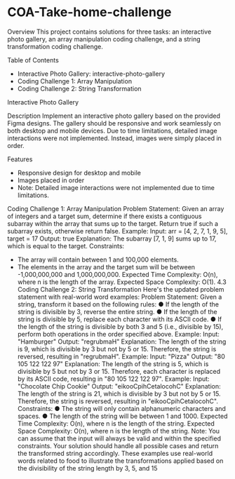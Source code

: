 # COA-Take-home-challenge
Overview
This project contains solutions for three tasks: an interactive photo gallery, an array manipulation coding challenge, and a string transformation coding challenge.

Table of Contents
- Interactive Photo Gallery: interactive-photo-gallery
- Coding Challenge 1: Array Manipulation
- Coding Challenge 2: String Transformation

Interactive Photo Gallery

Description
Implement an interactive photo gallery based on the provided Figma designs. The gallery should be responsive and work seamlessly on both desktop and mobile devices. Due to time limitations, detailed image interactions were not implemented. Instead, images were simply placed in order.

Features
- Responsive design for desktop and mobile
- Images placed in order
- Note: Detailed image interactions were not implemented due to time limitations.

Coding Challenge 1: Array Manipulation
Problem Statement:
Given an array of integers and a target sum, determine if there exists a contiguous
subarray within the array that sums up to the target. Return true if such a subarray exists,
otherwise return false.
Example:
Input: arr = [4, 2, 7, 1, 9, 5], target = 17
Output: true
Explanation: The subarray [7, 1, 9] sums up to 17, which is equal to the target.
Constraints:
- The array will contain between 1 and 100,000 elements.
- The elements in the array and the target sum will be between -1,000,000,000 and
1,000,000,000.
Expected Time Complexity: O(n), where n is the length of the array.
Expected Space Complexity: O(1).
4.3 Coding Challenge 2: String Transformation
Here's the updated problem statement with real-world word examples:
Problem Statement: Given a string, transform it based on the following rules:
● If the length of the string is divisible by 3, reverse the entire string.
● If the length of the string is divisible by 5, replace each character with its ASCII code.
● If the length of the string is divisible by both 3 and 5 (i.e., divisible by 15), perform
both operations in the order specified above.
Example: Input: "Hamburger"
Output: "regrubmaH"
Explanation: The length of the string is 9, which is divisible by 3 but not by 5 or 15.
Therefore, the string is reversed, resulting in "regrubmaH".
Example: Input: "Pizza"
Output: "80 105 122 122 97"
Explanation: The length of the string is 5, which is divisible by 5 but not by 3 or 15.
Therefore, each character is replaced by its ASCII code, resulting in "80 105 122 122 97".
Example: Input: "Chocolate Chip Cookie"
Output: "eikooCpihCetalocohC"
Explanation: The length of the string is 21, which is divisible by 3 but not by 5 or 15.
Therefore, the string is reversed, resulting in "eikooCpihCetalocohC".
Constraints:
● The string will only contain alphanumeric characters and spaces.
● The length of the string will be between 1 and 1000.
Expected Time Complexity: O(n), where n is the length of the string. Expected Space
Complexity: O(n), where n is the length of the string.
Note: You can assume that the input will always be valid and within the specified
constraints. Your solution should handle all possible cases and return the transformed
string accordingly.
These examples use real-world words related to food to illustrate the transformations
applied based on the divisibility of the string length by 3, 5, and 15